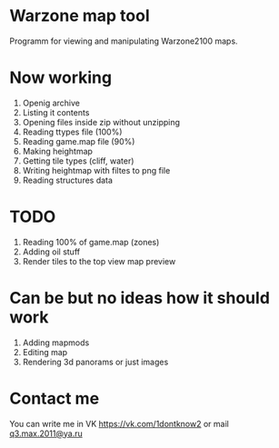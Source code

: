# Warzone map tool

Programm for viewing and manipulating Warzone2100 maps.

# Now working

1. Openig archive
2. Listing it contents
3. Opening files inside zip without unzipping
4. Reading ttypes file (100%)
5. Reading game.map file (90%)
6. Making heightmap
7. Getting tile types (cliff, water)
8. Writing heightmap with filtes to png file
9. Reading structures data

# TODO

1. Reading 100% of game.map (zones)
2. Adding oil stuff
3. Render tiles to the top view map preview

# Can be but no ideas how it should work

1. Adding mapmods
2. Editing map
3. Rendering 3d panorams or just images

# Contact me

You can write me in VK https://vk.com/1dontknow2 or mail q3.max.2011@ya.ru
